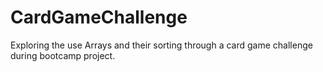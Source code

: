 # CardGameChallenge

Exploring the use Arrays and their sorting through a card game challenge during bootcamp project. 

